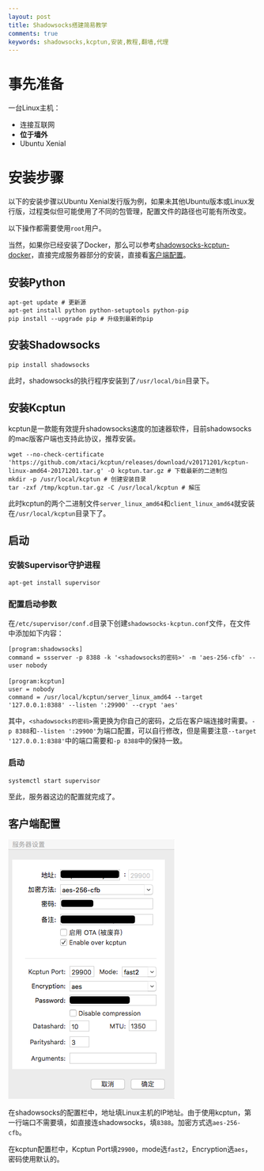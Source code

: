 ```yaml
---
layout: post
title: Shadowsocks搭建简易教学
comments: true
keywords: shadowsocks,kcptun,安装,教程,翻墙,代理
---
```


# 事先准备

一台Linux主机：

* 连接互联网
* **位于墙外**
* Ubuntu Xenial

# 安装步骤

以下的安装步骤以Ubuntu Xenial发行版为例，如果未其他Ubuntu版本或Linux发行版，过程类似但可能使用了不同的包管理，配置文件的路径也可能有所改变。

以下操作都需要使用`root`用户。

当然，如果你已经安装了Docker，那么可以参考[shadowsocks-kcptun-docker](https://github.com/predatorray/shadowsocks-kcptun-docker)，直接完成服务器部分的安装，直接看[客户端配置](#client-configurations)。

## 安装Python

    apt-get update # 更新源
    apt-get install python python-setuptools python-pip
    pip install --upgrade pip # 升级到最新的pip

## 安装Shadowsocks

    pip install shadowsocks

此时，shadowsocks的执行程序安装到了`/usr/local/bin`目录下。

## 安装Kcptun

kcptun是一款能有效提升shadowsocks速度的加速器软件，目前shadowsocks的mac版客户端也支持此协议，推荐安装。

    wget --no-check-certificate 'https://github.com/xtaci/kcptun/releases/download/v20171201/kcptun-linux-amd64-20171201.tar.g' -O kcptun.tar.gz # 下载最新的二进制包
    mkdir -p /usr/local/kcptun # 创建安装目录
    tar -zxf /tmp/kcptun.tar.gz -C /usr/local/kcptun # 解压

此时kcptun的两个二进制文件`server_linux_amd64`和`client_linux_amd64`就安装在`/usr/local/kcptun`目录下了。

## 启动

### 安装Supervisor守护进程

    apt-get install supervisor

### 配置启动参数

在`/etc/supervisor/conf.d`目录下创建`shadowsocks-kcptun.conf`文件，在文件中添加如下内容：

    [program:shadowsocks]
    command = ssserver -p 8388 -k '<shadowsocks的密码>' -m 'aes-256-cfb' --user nobody

    [program:kcptun]
    user = nobody
    command = /usr/local/kcptun/server_linux_amd64 --target '127.0.0.1:8388' --listen ':29900' --crypt 'aes'

其中，`<shadowsocks的密码>`需更换为你自己的密码，之后在客户端连接时需要。`-p 8388`和`--listen ':29900'`为端口配置，可以自行修改，但是需要注意`--target '127.0.0.1:8388'`中的端口需要和`-p 8388`中的保持一致。

### 启动

    systemctl start supervisor

至此，服务器这边的配置就完成了。

## <a id="client-configurations"></a>客户端配置

![](/images/c60590d6b8b65825f3392877bbef9176.png)

在shadowsocks的配置栏中，地址填Linux主机的IP地址。由于使用kcptun，第一行端口不需要填，如直接连shadowsocks，填`8388`。加密方式选`aes-256-cfb`。

在kcptun配置栏中，Kcptun Port填`29900`，mode选`fast2`，Encryption选`aes`，密码使用默认的。
